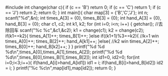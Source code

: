 #include<cstdio>
int change(char c){
	if (c == 'B') return 0;
	if (c == 'C') return 1;
	if (c == 'J') return 2;
	return 0;
}
int main(){
	char map[3] = {'B','C','J'};
	int n;
	scanf("%d",&n);
	int times_A[3] = {0}, times_B[3] = {0};
	int hand_A[3] = {0}, hand_B[3] = {0};
	char c1, c2;
	int k1, k2;
	for (int i=0; i<n; i++) {
		getchar();
		//去除回车
		scanf("%c %c",&c1,&c2);
		k1 = change(c1);
		k2 = change(c2);
		if(k1==k2){
			times_A[1]++;
			times_B[1]++;
		}else if((k1+1)%3==k2){
			//k=1 win
			times_A[0]++;
			times_B[2]++;
			hand_A[k1]++;
		}else{
			//k2 win
			times_A[2]++;
			times_B[0]++;
			hand_B[k2]++;
		}
	}
	printf("%d %d %d\n",times_A[0],times_A[1],times_A[2]);
	printf("%d %d %d\n",times_B[0],times_B[1],times_B[2]);
	int id1=0, id2=0;
	for(int i=0;i<3;i++){
		if(hand_A[i]>hand_A[id1]) id1 = i;
		if(hand_B[i]>hand_B[id2]) id2 = i;
	}
	printf("%c %c\n",map[id1],map[id2]);
	return 0;
}